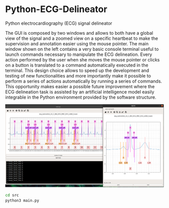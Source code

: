 # Python-ECG-Delineator
Python electrocardiography (ECG) signal delineator

The GUI is composed by two windows and allows to both have a global view of the signal and a zoomed view on a specific heartbeat to make the supervision and annotation easier using the mouse pointer. The main window shown on the left contains a very basic console terminal useful to launch commands necessary to manipulate the ECG delineation. Every action performed by the user when she moves the mouse pointer or clicks on a button is translated to a command automatically executed in the terminal. This design choice allows to speed up the development and testing of new functionalities and more importantly make it possible to perform a series of actions automatically by running a series of commands. This opportunity makes easier a possible future improvement where the ECG delineation task is assisted by an artificial intelligence model easily integrable in the Python environment provided by the software structure.

<img src="./gui_img.png">

```bash
cd src
python3 main.py
```